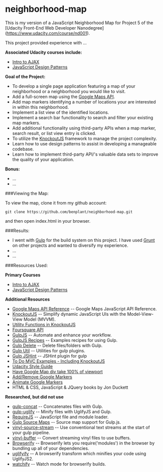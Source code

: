 neighborhood-map
================

This is my version of a JavaScript Neighborhood Map for Project 5 of the [Udacity Front-End Web Developer Nanodegree] (https://www.udacity.com/course/nd001).

This project provided experience with ...

**Associated Udacity courses include:**

* [Intro to AJAX](https://www.udacity.com/course/ud110-nd)
* [JavaScript Design Patterns](https://www.udacity.com/course/ud989-nd)

**Goal of the Project:**

* To develop a single page application featuring a map of your neighborhood or a neighborhood you would like to visit. 
* Add a full-screen map using the [Google Maps API](https://developers.google.com/maps/).
* Add map markers identifying a number of locations your are interested in within this neighborhood.
* Implement a list view of the identified locations.
* Implement a search bar functionality to search and filter your existing map markers. 
* Add additional functionality using third-party APIs when a map marker, search result, or list view entry is clicked.  
* To utilize the [KnockoutJS](http://knockoutjs.com/) framework to manage the project complexity.
* Learn how to use design patterns to assist in developing a manageable codebase.
* Learn how to implement third-party API/'s valuable data sets to improve the quality of your application.

**Bonus:**

* ...
* ...

###Viewing the Map:

To view the map, clone it from my github account:

```
git clone https://github.com/benplant/neighborhood-map.git
```

and then open index.html in your browser.

###Results:

* I went with [Gulp](http://gulpjs.com/) for the build system on this project.  I have used [Grunt](http://gruntjs.com/) on other projects and wanted to diversify my experience.
* ...
* ...

###Resources Used:

**Primary Courses**

* [Intro to AJAX](https://www.udacity.com/course/ud110-nd)
* [JavaScript Design Patterns](https://www.udacity.com/course/ud989-nd)

**Additional Resources**
* [Google Maps API Reference](https://developers.google.com/maps/documentation/javascript/reference) -- Google Maps JavaScript API Reference.
* [KnockoutJS](http://knockoutjs.com/) -- Simplify dynamic JavaScript UIs with the Model-View-View Model (MVVM).
* [Utility Functions in KnockoutJS](http://www.knockmeout.net/2011/04/utility-functions-in-knockoutjs.html)
* [Foursquare API](https://developer.foursquare.com/start)
* [GulpJS](http://gulpjs.com/) -- Automate and enhance your workflow.
* [GulpJS Recipes](https://github.com/gulpjs/gulp/tree/master/docs/recipes) -- Examples recipes for using Gulp.
* [Gulp Delete](https://github.com/gulpjs/gulp/blob/master/docs/recipes/delete-files-folder.md) -- Delete files/folders with Gulp.
* [Gulp Util](https://github.com/gulpjs/gulp-util) -- Utilities for gulp plugins.
* [Gulp JSHint](https://www.npmjs.com/package/gulp-jshint) -- JSHint plugin for gulp
* [To Do MVC Examples - Including KnockoutJS](http://todomvc.com/)
* [Udacity Style Guide](http://udacity.github.io/frontend-nanodegree-styleguide/javascript.html)
* [Have Google Map div take 100% of viewport](http://www.tutorialrepublic.com/faq/how-to-set-a-div-height-to-100-percent-using-css.php)
* [Add/Remove Google Markers](https://developers.google.com/maps/documentation/javascript/examples/marker-remove)
* [Animate Google Markers](https://developers.google.com/maps/documentation/javascript/examples/marker-animations-iteration)
* HTML & CSS, JavaScript & JQuery books by Jon Duckett

**Researched, but did not use**

* [gulp-concat](https://www.npmjs.com/package/gulp-concat) -- Concatenates files with Gulp.
* [gulp-uglify](https://www.npmjs.com/package/gulp-uglify/) -- Minify files with UglifyJS and Gulp.
* [RequireJS](http://requirejs.org/) -- JavaScript file and module loader.
* [Gulp Source Maps](https://www.npmjs.com/package/gulp-sourcemaps) -- Source map support for Gulp.js.
* [vinyl-source-stream](https://github.com/hughsk/vinyl-source-stream) -- Use conventional text streams at the start of your gulp pipeline.
* [vinyl-buffer](https://www.npmjs.com/package/vinyl-buffer) -- Convert streaming vinyl files to use buffers.
* [Browserify](http://browserify.org/) -- Browserify lets you require('modules') in the browser by bundling up all of your dependencies.
* [uglifyify](https://github.com/hughsk/uglifyify) -- A browserify transform which minifies your code using UglifyJS2.
* [watchify](https://github.com/substack/watchify) -- Watch mode for browserify builds.
